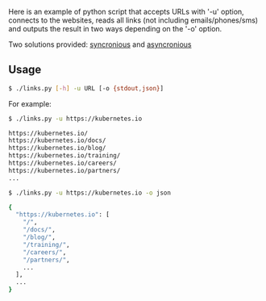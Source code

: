 Here is an example of python script that accepts URLs with '-u' option, connects to the websites, reads all links (not including emails/phones/sms) and outputs the result in two ways depending on the '-o' option.

Two solutions provided: [syncronious](https://github.com/chalice19/get_urls/commit/ceec573c86c02c628f479b26b6ab7d08a93234b9) and [asyncronious](https://github.com/chalice19/get_urls/commit/d006b7947fef802fbe5d1071a8b9a563df0d77b4)

## Usage

```bash
$ ./links.py [-h] -u URL [-o {stdout,json}]
```

For example:

```bash
$ ./links.py -u https://kubernetes.io

https://kubernetes.io/
https://kubernetes.io/docs/
https://kubernetes.io/blog/
https://kubernetes.io/training/
https://kubernetes.io/careers/
https://kubernetes.io/partners/
...

$ ./links.py -u https://kubernetes.io -o json

{
  "https://kubernetes.io": [
    "/",
    "/docs/",
    "/blog/",
    "/training/",
    "/careers/",
    "/partners/",
    ...
  ],
  ...
}
```
